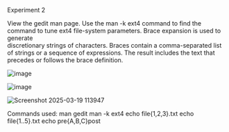 Experiment 2

View the gedit man page. Use the man -k ext4 command to find the command to tune ext4 file-system parameters. Brace expansion is used to generate  
discretionary strings of characters. Braces contain a comma-separated list of strings or a sequence of expressions. The result includes the text that precedes or follows the brace definition.  

![image](https://github.com/user-attachments/assets/734b40fe-2aa0-422f-8de3-8fab4a4bbc55)



 ![image](https://github.com/user-attachments/assets/dacae3e7-f7e7-4ed3-a070-b73c0cf958bd)


![Screenshot 2025-03-19 113947](https://github.com/user-attachments/assets/4df43aaf-ea28-400a-9d6b-14efb3cc0173)





Commands used: man gedit man -k ext4 echo file{1,2,3}.txt echo file{1..5}.txt echo pre{A,B,C}post
